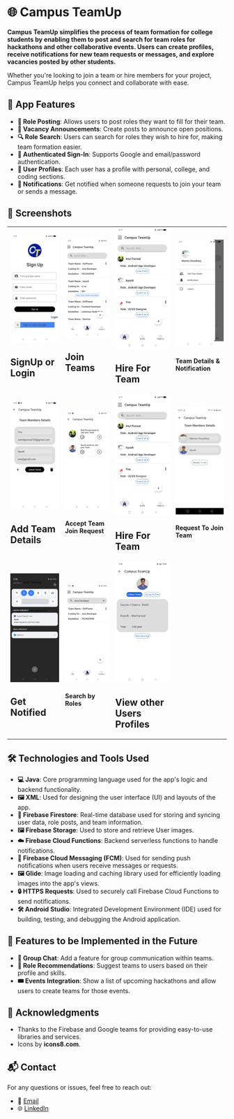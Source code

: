 # 🌐 Campus TeamUp

**Campus TeamUp simplifies the process of team formation for college students by enabling them to post and search for team roles for hackathons and other collaborative events. Users can create profiles, receive notifications for new team requests or messages, and explore vacancies posted by other students.**

Whether you're looking to join a team or hire members for your project, Campus TeamUp helps you connect and collaborate with ease.

## 🚀 App Features
- **📝 Role Posting**: Allows users to post roles they want to fill for their team.
- **📢 Vacancy Announcements**: Create posts to announce open positions.
- **🔍 Role Search**: Users can search for roles they wish to hire for, making team formation easier.
- **🔑 Authenticated Sign-In**: Supports Google and email/password authentication.
- **👤 User Profiles**: Each user has a profile with personal, college, and coding sections.
- **🔔 Notifications**: Get notified when someone requests to join your team or sends a message.

## 📱 Screenshots
<table>
  <tr>
    <td>
      <img src="https://github.com/AyushPorwal10/Campus_TeamUp_Images/blob/main/signUp.jpg" alt="SignUp or Login" width="200"/>
      <h2>SignUp or Login</h2>
    </td>
    <td>
      <img src="https://github.com/AyushPorwal10/Campus_TeamUp_Images/blob/main/vacancy.jpg" alt="SignUp or Login" width="200"/>
      <h2>Join Teams</h2>
    </td>
    <td>
      <img src="https://github.com/AyushPorwal10/Campus_TeamUp_Images/blob/main/rolesUser.jpg" alt="SignUp or Login" width="200"/>
      <h2>Hire For Team</h2>
    </td>
    <td>
      <img src="https://github.com/AyushPorwal10/Campus_TeamUp_Images/blob/main/sections.jpg" alt="SignUp or Login" width="200"/>
      <h4>Team Details & Notification</h4>
    </td>
  </tr>
  <tr>
    <td>
      <img src="https://github.com/AyushPorwal10/Campus_TeamUp_Images/blob/main/addTeam.jpg" alt="SignUp or Login" width="200"/>
      <h2>Add Team Details</h2>
    </td>
    <td>
      <img src="https://github.com/AyushPorwal10/Campus_TeamUp_Images/blob/main/teamJointRequest.jpg" alt="SignUp or Login" width="200"/>
      <h4>Accept Team Join Request</h4>
    </td>
    <td>
      <img src="https://github.com/AyushPorwal10/Campus_TeamUp_Images/blob/main/rolesUser.jpg" alt="SignUp or Login" width="200"/>
      <h2>Hire For Team</h2>
    </td>
    <td>
      <img src="https://github.com/AyushPorwal10/Campus_TeamUp_Images/blob/main/requestToJoin.jpg" alt="SignUp or Login" width="200"/>
      <h4>Request To Join Team</h4>
    </td>
  </tr>
  <tr>
    <td>
      <img src="https://github.com/AyushPorwal10/Campus_TeamUp_Images/blob/main/notification.jpg" alt="SignUp or Login" width="200"/>
      <h2>Get Notified</h2>
    </td>
    <td>
      <img src="https://github.com/AyushPorwal10/Campus_TeamUp_Images/blob/main/search.jpg" alt="SignUp or Login" width="200"/>
      <h4>Search by Roles</h4>
    </td>
    <td>
      <img src="https://github.com/AyushPorwal10/Campus_TeamUp_Images/blob/main/viewProfile.jpg" alt="SignUp or Login" width="200"/>
      <h2>View other Users Profiles</h2>
    </td>
  </tr>
</table>

## 🛠️ Technologies and Tools Used

- **💻 Java**: Core programming language used for the app's logic and backend functionality.
- **🖼️ XML**: Used for designing the user interface (UI) and layouts of the app.
- **📂 Firebase Firestore**: Real-time database used for storing and syncing user data, role posts, and team information.
- **🖼️ Firebase Storage**: Used to store and retrieve User images.
- **☁️ Firebase Cloud Functions**: Backend serverless functions to handle notifications.
- **📲 Firebase Cloud Messaging (FCM)**: Used for sending push notifications when users receive messages or requests.
- **🖼️ Glide**: Image loading and caching library used for efficiently loading images into the app's views.
- **🔒 HTTPS Requests**: Used to securely call Firebase Cloud Functions to send notifications.
- **🛠️ Android Studio**: Integrated Development Environment (IDE) used for building, testing, and debugging the Android application.

## 🚧 Features to be Implemented in the Future

- **💬 Group Chat**: Add a feature for group communication within teams.
- **🤖 Role Recommendations**: Suggest teams to users based on their profile and skills.
- **🎟️ Events Integration**: Show a list of upcoming hackathons and allow users to create teams for those events.

## 💼 Acknowledgments

- Thanks to the Firebase and Google teams for providing easy-to-use libraries and services.
- Icons by **icons8.com**.

## 📬 Contact

For any questions or issues, feel free to reach out:
- 📧 [Email](mailto:ayushporwal1010.com)
- 🌐 [LinkedIn](https://www.linkedin.com/in/ayush-porwal-5aa106232/)
